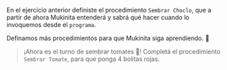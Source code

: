 <gs-attire 
  attire-url="https://raw.githubusercontent.com/MumukiProject/mumuki-guia-gobstones-procedimientos-kids/master/assets/attires/config.json">
</gs-attire>
<gs-toolbox 
  toolbox-url="https://raw.githubusercontent.com/MumukiProject/mumuki-guia-gobstones-primeros-programas-kids/master/toolbox.xml">
</gs-toolbox>

En el ejercicio anterior definiste el procedimiento `Sembrar Choclo`, que a partir de ahora Mukinita entenderá y sabrá qué hacer cuando lo invoquemos desde el `programa`. 

Definamos más procedimientos para que Mukinita siga aprendiendo. :memo: 

> ¡Ahora es el turno de sembrar tomates :tomato:! Completá el procedimiento `Sembrar Tomate`, para que ponga 4 bolitas rojas. 